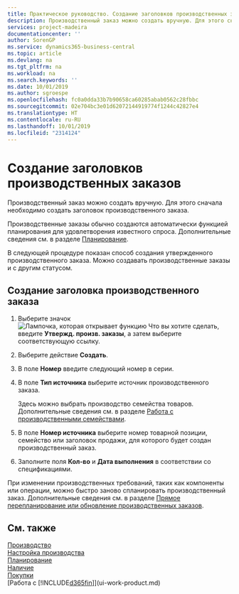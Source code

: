 ```yaml
---
title: Практическое руководство. Создание заголовков производственных заказов | Документация Майкрософт
description: Производственный заказ можно создать вручную. Для этого сначала необходимо создать заголовок производственного заказа.
services: project-madeira
documentationcenter: ''
author: SorenGP
ms.service: dynamics365-business-central
ms.topic: article
ms.devlang: na
ms.tgt_pltfrm: na
ms.workload: na
ms.search.keywords: ''
ms.date: 10/01/2019
ms.author: sgroespe
ms.openlocfilehash: fc0a0dda33b7b90658ca60285abab0562c28fbbc
ms.sourcegitcommit: 02e704bc3e01d62072144919774f1244c42827e4
ms.translationtype: HT
ms.contentlocale: ru-RU
ms.lasthandoff: 10/01/2019
ms.locfileid: "2314124"
---
```

# <a name="create-production-order-headers"></a>Создание заголовков производственных заказов
Производственный заказ можно создать вручную. Для этого сначала необходимо создать заголовок производственного заказа.

Производственные заказы обычно создаются автоматически функцией планирования для удовлетворения известного спроса. Дополнительные сведения см. в разделе [Планирование](production-planning.md).   

В следующей процедуре показан способ создания утвержденного производственного заказа. Можно создавать производственные заказы и с другим статусом.  

## <a name="to-create-a-production-order-header"></a>Создание заголовка производственного заказа  
1.  Выберите значок ![Лампочка, которая открывает функцию Что вы хотите сделать](media/ui-search/search_small.png "Что вы хотите сделать"), введите **Утвержд. произв. заказы**, а затем выберите соответствующую ссылку.  
2.  Выберите действие **Создать**.  
3.  В поле **Номер** введите следующий номер в серии.  
4.  В поле **Тип источника** выберите источник производственного заказа.

    Здесь можно выбрать производство семейства товаров. Дополнительные сведения см. в разделе [Работа с производственными семействами](production-how-work-family.md).
5.  В поле **Номер источника** выберите номер товарной позиции, семейство или заголовок продажи, для которого будет создан производственный заказ.  
6.  Заполните поля **Кол-во** и **Дата выполнения** в соответствии со спецификациями.  

При изменении производственных требований, таких как компоненты или операции, можно быстро заново спланировать производственный заказ. Дополнительные сведения см. в разделе [Прямое перепланирование или обновление производственных заказов](production-how-to-replan-refresh-production-orders.md). 

## <a name="see-also"></a>См. также  
[Производство](production-manage-manufacturing.md)    
[Настройка производства](production-configure-production-processes.md)  
[Планирование](production-planning.md)      
[Наличие](inventory-manage-inventory.md)  
[Покупки](purchasing-manage-purchasing.md)  
[Работа с [!INCLUDE[d365fin](includes/d365fin_md.md)]](ui-work-product.md)
